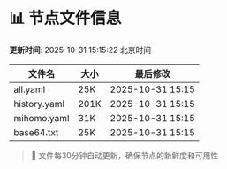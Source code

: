 # 📊 节点文件信息

**更新时间**: 2025-10-31 15:15:22 北京时间

| 文件名 | 大小 | 最后修改 |
|--------|------|----------|
| all.yaml | 25K | 2025-10-31 15:15 |
| history.yaml | 201K | 2025-10-31 15:15 |
| mihomo.yaml | 31K | 2025-10-31 15:15 |
| base64.txt | 25K | 2025-10-31 15:15 |

> 🔄 文件每30分钟自动更新，确保节点的新鲜度和可用性
